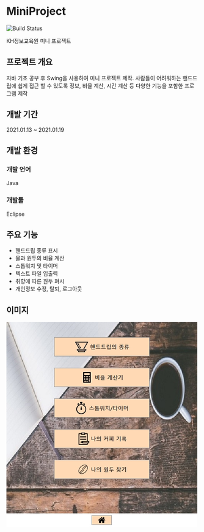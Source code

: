 # MiniProject

![Build Status](https://img.shields.io/github/last-commit/kianpas/MiniProject)

KH정보교육원 미니 프로젝트

## 프로젝트 개요
자바 기초 공부 후 Swing을 사용하여 미니 프로젝트 제작. 사람들이 어려워하는 핸드드립에 쉽게 접근 할 수 있도록 정보, 비율 계산, 시간 계산 등 다양한 기능을 포함한 프로그램 제작

## 개발 기간
2021.01.13 ~ 2021.01.19

## 개발 환경
### 개발 언어
Java

### 개발툴
Eclipse

## 주요 기능
- 핸드드립 종류 표시
- 물과 원두의 비율 계산
- 스톱워치 및 타이머
- 텍스트 파일 입출력
- 취향에 따른 원두 펴시
- 개인정보 수정, 탈퇴, 로그아웃

    
## 이미지
![Alt text](/src/image/javaw_ykJx61cHTu.jpg)
